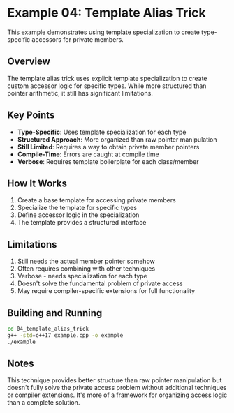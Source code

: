 # Example 04: Template Alias Trick

This example demonstrates using template specialization to create type-specific accessors for private members.

## Overview

The template alias trick uses explicit template specialization to create custom accessor logic for specific types. While more structured than pointer arithmetic, it still has significant limitations.

## Key Points

- **Type-Specific**: Uses template specialization for each type
- **Structured Approach**: More organized than raw pointer manipulation
- **Still Limited**: Requires a way to obtain private member pointers
- **Compile-Time**: Errors are caught at compile time
- **Verbose**: Requires template boilerplate for each class/member

## How It Works

1. Create a base template for accessing private members
2. Specialize the template for specific types
3. Define accessor logic in the specialization
4. The template provides a structured interface

## Limitations

1. Still needs the actual member pointer somehow
2. Often requires combining with other techniques
3. Verbose - needs specialization for each type
4. Doesn't solve the fundamental problem of private access
5. May require compiler-specific extensions for full functionality

## Building and Running

```bash
cd 04_template_alias_trick
g++ -std=c++17 example.cpp -o example
./example
```

## Notes

This technique provides better structure than raw pointer manipulation but doesn't fully solve the private access problem without additional techniques or compiler extensions. It's more of a framework for organizing access logic than a complete solution.
